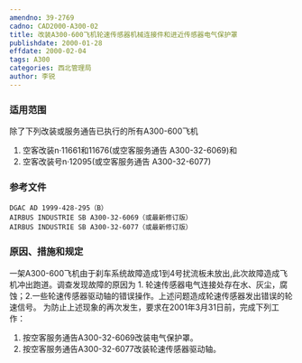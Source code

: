 ```yaml
---
amendno: 39-2769
cadno: CAD2000-A300-02
title: 改装A300-600飞机轮速传感器机械连接件和进近传感器电气保护罩
publishdate: 2000-01-28
effdate: 2000-02-04
tags: A300
categories: 西北管理局
author: 李锐
---
```


### 适用范围 
除了下列改装或服务通告已执行的所有A300-600飞机
1. 空客改装n·11661和11676(或空客服务通告 A300-32-6069)和
2. 空客改装号n·12095(或空客服务通告 A300-32-6077)

### 参考文件
    DGAC AD 1999-428-295（B）
    AIRBUS INDUSTRIE SB A300-32-6069（或最新修订版）
    AIRBUS INDUSTRIE SB A300-32-6077（或最新修订版）

### 原因、措施和规定 
一架A300-600飞机由于刹车系统故障造成1到4号扰流板未放出,此次故障造成飞机冲出跑道。调查发现故障的原因为 1. 轮速传感器电气连接处存在水、灰尘，腐蚀；2.一些轮速传感器驱动轴的错误操作。上述问题造成轮速传感器发出错误的轮速信号。 
    为防止上述现象的再次发生，要求在2001年3月31日前，完成下列工作： 
1. 按空客服务通告A300-32-6069改装电气保护罩。 
2. 按空客服务通告A300-32-6077改装轮速传感器驱动轴。

  

